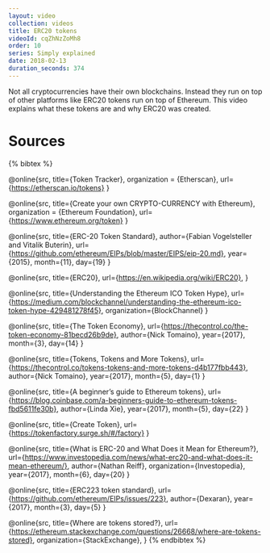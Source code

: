 ```yaml
---
layout: video
collection: videos
title: ERC20 tokens
videoId: cqZhNzZoMh8
order: 10
series: Simply explained
date: 2018-02-13
duration_seconds: 374
---
```


Not all cryptocurrencies have their own blockchains. Instead they run on top of other platforms like ERC20 tokens run on top of Ethereum. This video explains what these tokens are and why ERC20 was created.

# Sources
{% bibtex %}

@online{src,
    title={Token Tracker},
    organization = {Etherscan},
    url={https://etherscan.io/tokens}
}

@online{src,
    title={Create your own CRYPTO-CURRENCY with Ethereum},
    organization = {Ethereum Foundation},
    url={https://www.ethereum.org/token}
}

@online{src,
    title={ERC-20 Token Standard},
    author={Fabian Vogelsteller and Vitalik Buterin},
    url={https://github.com/ethereum/EIPs/blob/master/EIPS/eip-20.md},
    year={2015},
    month={11},
    day={19}
}

@online{src,
    title={ERC20},
    url={https://en.wikipedia.org/wiki/ERC20},
}

@online{src,
    title={Understanding the Ethereum ICO Token Hype},
    url={https://medium.com/blockchannel/understanding-the-ethereum-ico-token-hype-429481278f45},
    organization={BlockChannel}
}

@online{src,
    title={The Token Economy},
    url={https://thecontrol.co/the-token-economy-81becd26b9de},
    author={Nick Tomaino},
    year={2017},
    month={3},
    day={14}
}

@online{src,
    title={Tokens, Tokens and More Tokens},
    url={https://thecontrol.co/tokens-tokens-and-more-tokens-d4b177fbb443},
    author={Nick Tomaino},
    year={2017},
    month={5},
    day={1}
}

@online{src,
    title={A beginner’s guide to Ethereum tokens},
    url={https://blog.coinbase.com/a-beginners-guide-to-ethereum-tokens-fbd5611fe30b},
    author={Linda Xie},
    year={2017},
    month={5},
    day={22}
}

@online{src,
    title={Create Token},
    url={https://tokenfactory.surge.sh/#/factory}
}

@online{src,
    title={What is ERC-20 and What Does it Mean for Ethereum?},
    url={https://www.investopedia.com/news/what-erc20-and-what-does-it-mean-ethereum/},
    author={Nathan Reiff},
    organization={Investopedia},
    year={2017},
    month={6},
    day={20}
}

@online{src,
    title={ERC223 token standard},
    url={https://github.com/ethereum/EIPs/issues/223},
    author={Dexaran},
    year={2017},
    month={3},
    day={5}
}

@online{src,
    title={Where are tokens stored?},
    url={https://ethereum.stackexchange.com/questions/26668/where-are-tokens-stored},
    organization={StackExchange},
}
{% endbibtex %}